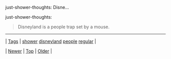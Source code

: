 <!--
title: just-shower-thoughts
date: 2020-06-28T15:27:00.147Z
tags: shower, disneyland, people, regular
-->


just-shower-thoughts: Disne...

<p>just-shower-thoughts:</p>

<blockquote><p>Disneyland is a people trap set by a mouse.</p></blockquote>

<!--BOTTOM-POST-NAVIGATION-->
---

| [Tags](tags.md) | [shower](tag-shower.md) [disneyland](tag-disneyland.md) [people](tag-people.md) [regular](tag-regular.md) |

| [Newer](155338441334.md) | [Top](index.md) | [Older](155352457938.md) |